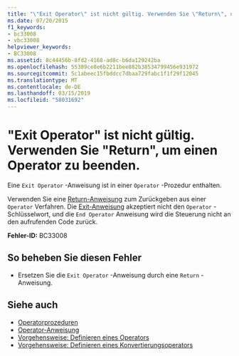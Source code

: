 ```yaml
---
title: "\"Exit Operator\" ist nicht gültig. Verwenden Sie \"Return\", um einen Operator zu beenden."
ms.date: 07/20/2015
f1_keywords:
- bc33008
- vbc33008
helpviewer_keywords:
- BC33008
ms.assetid: 8c44456b-8fd2-4168-ad8c-b6da129242ba
ms.openlocfilehash: 55389ce8e6b2211bee882b38534799456e931972
ms.sourcegitcommit: 5c1abeec15fbddcc7dbaa729fabc1f1f29f12045
ms.translationtype: MT
ms.contentlocale: de-DE
ms.lasthandoff: 03/15/2019
ms.locfileid: "58031692"
---
```

# <a name="exit-operator-is-not-valid-use-return-to-exit-an-operator"></a>"Exit Operator" ist nicht gültig. Verwenden Sie "Return", um einen Operator zu beenden.
Eine `Exit Operator` -Anweisung ist in einer `Operator` -Prozedur enthalten.  
  
 Verwenden Sie eine [Return-Anweisung](../../visual-basic/language-reference/statements/return-statement.md) zum Zurückgeben aus einer `Operator` Verfahren. Die [Exit-Anweisung](../../visual-basic/language-reference/statements/exit-statement.md) akzeptiert nicht den `Operator` -Schlüsselwort, und die `End Operator` Anweisung wird die Steuerung nicht an den aufrufenden Code zurück.  
  
 **Fehler-ID:** BC33008  
  
## <a name="to-correct-this-error"></a>So beheben Sie diesen Fehler  
  
-   Ersetzen Sie die `Exit Operator` -Anweisung durch eine `Return` -Anweisung.  
  
## <a name="see-also"></a>Siehe auch

- [Operatorprozeduren](../../visual-basic/programming-guide/language-features/procedures/operator-procedures.md)
- [Operator-Anweisung](../../visual-basic/language-reference/statements/operator-statement.md)
- [Vorgehensweise: Definieren eines Operators](../../visual-basic/programming-guide/language-features/procedures/how-to-define-an-operator.md)
- [Vorgehensweise: Definieren eines Konvertierungsoperators](../../visual-basic/programming-guide/language-features/procedures/how-to-define-a-conversion-operator.md)
